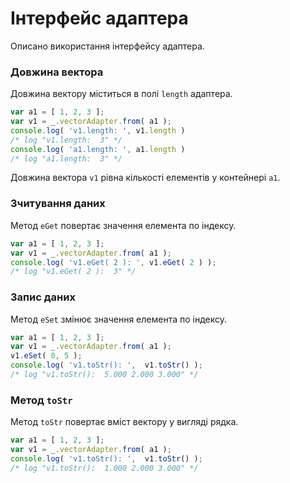 # Інтерфейс адаптера

Описано використання інтерфейсу адаптера.

### Довжина вектора

Довжина вектору міститься в полі `length` адаптера.

```js
var a1 = [ 1, 2, 3 ];
var v1 = _.vectorAdapter.from( a1 );
console.log( 'v1.length: ', v1.length )
/* log "v1.length:  3" */
console.log( 'a1.length: ', a1.length )
/* log "a1.length:  3" */
```

Довжина вектора `v1` рівна кількості елементів у контейнері `a1`.

### Зчитування даних

Метод `eGet` повертає значення елемента по індексу.

```js
var a1 = [ 1, 2, 3 ];
var v1 = _.vectorAdapter.from( a1 );
console.log( 'v1.eGet( 2 ): ', v1.eGet( 2 ) );
/* log "v1.eGet( 2 ):  3" */
```

### Запис даних

Метод `eSet` змінює значення елемента по індексу.

```js
var a1 = [ 1, 2, 3 ];
var v1 = _.vectorAdapter.from( a1 );
v1.eSet( 0, 5 );
console.log( 'v1.toStr(): ',  v1.toStr() );
/* log "v1.toStr():  5.000 2.000 3.000" */
```

### Метод `toStr`

Метод `toStr` повертає вміст вектору у вигляді рядка.

```js
var a1 = [ 1, 2, 3 ];
var v1 = _.vectorAdapter.from( a1 );
console.log( 'v1.toStr(): ',  v1.toStr() );
/* log "v1.toStr():  1.000 2.000 3.000" */
```
